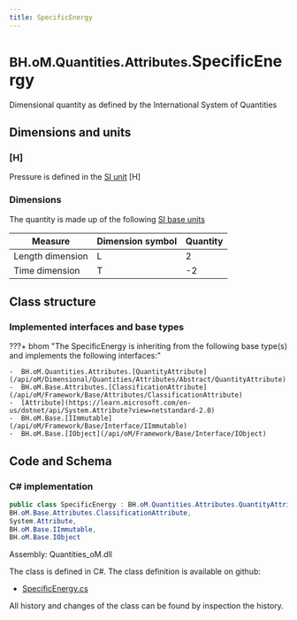 ```yaml
---
title: SpecificEnergy
---
```


# <small>BH.oM.Quantities.Attributes.</small>**SpecificEnergy**

Dimensional quantity as defined by the International System of Quantities

## Dimensions and units

### [H]

Pressure is defined in the [SI unit](https://bhom.xyz/documentation/BHoM_oM/BHoM-Units-conventions/) [H]

### Dimensions

The quantity is made up of the following [SI base units](https://en.wikipedia.org/wiki/SI_base_unit)

| Measure        | Dimension symbol | Quantity |
|------------------|--------|----------|
| Length dimension |  L  |2  |
| Time dimension |  T  |-2  |


## Class structure

### Implemented interfaces and base types

???+ bhom "The SpecificEnergy is inheriting from the following base type(s) and implements the following interfaces:"

    -  BH.oM.Quantities.Attributes.[QuantityAttribute](/api/oM/Dimensional/Quantities/Attributes/Abstract/QuantityAttribute)
    -  BH.oM.Base.Attributes.[ClassificationAttribute](/api/oM/Framework/Base/Attributes/ClassificationAttribute)
    -  [Attribute](https://learn.microsoft.com/en-us/dotnet/api/System.Attribute?view=netstandard-2.0)
    -  BH.oM.Base.[IImmutable](/api/oM/Framework/Base/Interface/IImmutable)
    -  BH.oM.Base.[IObject](/api/oM/Framework/Base/Interface/IObject)




## Code and Schema

### C# implementation

``` C# title="C#"
public class SpecificEnergy : BH.oM.Quantities.Attributes.QuantityAttribute,
BH.oM.Base.Attributes.ClassificationAttribute,
System.Attribute,
BH.oM.Base.IImmutable,
BH.oM.Base.IObject
```

Assembly: Quantities_oM.dll

The class is defined in C#. The class definition is available on github:

- [SpecificEnergy.cs](https://github.com/BHoM/BHoM/blob/develop/Quantities_oM/Attributes\SpecificEnergy.cs)

All history and changes of the class can be found by inspection the history.
